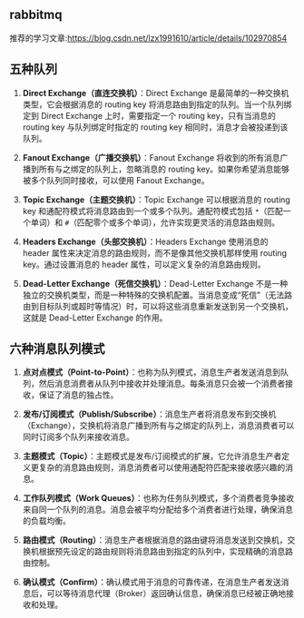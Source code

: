 
## rabbitmq 


推荐的学习文章:https://blog.csdn.net/lzx1991610/article/details/102970854


## 五种队列

1. **Direct Exchange（直连交换机）**：Direct Exchange 是最简单的一种交换机类型，它会根据消息的 routing key 将消息路由到指定的队列。当一个队列绑定到 Direct Exchange 上时，需要指定一个 routing key，只有当消息的 routing key 与队列绑定时指定的 routing key 相同时，消息才会被投递到该队列。

2. **Fanout Exchange（广播交换机）**：Fanout Exchange 将收到的所有消息广播到所有与之绑定的队列上，忽略消息的 routing key。如果你希望消息能够被多个队列同时接收，可以使用 Fanout Exchange。

3. **Topic Exchange（主题交换机）**：Topic Exchange 可以根据消息的 routing key 和通配符模式将消息路由到一个或多个队列。通配符模式包括 `*`（匹配一个单词）和 `#`（匹配零个或多个单词），允许实现更灵活的消息路由规则。

4. **Headers Exchange（头部交换机）**：Headers Exchange 使用消息的 header 属性来决定消息的路由规则，而不是像其他交换机那样使用 routing key。通过设置消息的 header 属性，可以定义复杂的消息路由规则。

5. **Dead-Letter Exchange（死信交换机）**：Dead-Letter Exchange 不是一种独立的交换机类型，而是一种特殊的交换机配置。当消息变成“死信”（无法路由到目标队列或超时等情况）时，可以将这些消息重新发送到另一个交换机，这就是 Dead-Letter Exchange 的作用。 

## 六种消息队列模式 

1. **点对点模式（Point-to-Point）**：也称为队列模式，消息生产者发送消息到队列，然后消息消费者从队列中接收并处理消息。每条消息只会被一个消费者接收，保证了消息的独占性。

2. **发布/订阅模式（Publish/Subscribe）**：消息生产者将消息发布到交换机（Exchange），交换机将消息广播到所有与之绑定的队列上，消息消费者可以同时订阅多个队列来接收消息。

3. **主题模式（Topic）**：主题模式是发布/订阅模式的扩展，它允许消息生产者定义更复杂的消息路由规则，消息消费者可以使用通配符匹配来接收感兴趣的消息。

4. **工作队列模式（Work Queues）**：也称为任务队列模式，多个消费者竞争接收来自同一个队列的消息。消息会被平均分配给多个消费者进行处理，确保消息的负载均衡。

5. **路由模式（Routing）**：消息生产者根据消息的路由键将消息发送到交换机，交换机根据预先设定的路由规则将消息路由到指定的队列中，实现精确的消息路由控制。

6. **确认模式（Confirm）**：确认模式用于消息的可靠传递，在消息生产者发送消息后，可以等待消息代理（Broker）返回确认信息，确保消息已经被正确地接收和处理。
 